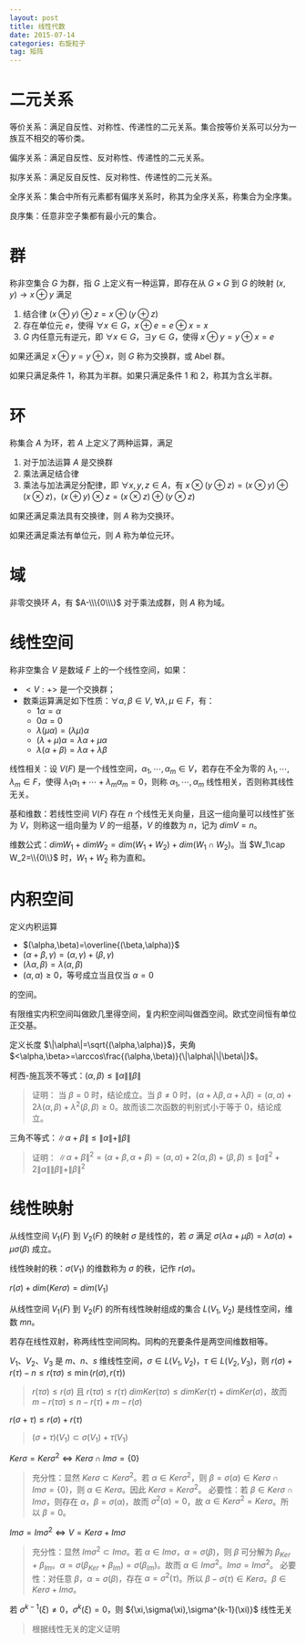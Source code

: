 ```yaml
---
layout: post
title: 线性代数
date: 2015-07-14
categories: 右旋粒子
tag: 矩阵
---
```


# 二元关系

等价关系：满足自反性、对称性、传递性的二元关系。集合按等价关系可以分为一族互不相交的等价类。

偏序关系：满足自反性、反对称性、传递性的二元关系。

拟序关系：满足反自反性、反对称性、传递性的二元关系。

全序关系：集合中所有元素都有偏序关系时，称其为全序关系，称集合为全序集。

良序集：任意非空子集都有最小元的集合。

# 群

称非空集合 $G$ 为群，指 $G$ 上定义有一种运算，即存在从 $G \times G$ 到 $G$ 的映射 $(x,y)\rightarrow x \oplus y$ 满足

1. 结合律 $(x \oplus y)\oplus z = x \oplus (y \oplus z)$
2. 存在单位元 $e$，使得 $\forall x\in G$，$x\oplus e = e\oplus x = x$
3. $G$ 内任意元有逆元，即 $\forall x\in G$，$\exists y \in G$，使得 $x\oplus y=y\oplus x=e$

如果还满足 $x\oplus y = y\oplus x$，则 $G$ 称为交换群，或 Abel 群。

如果只满足条件 1，称其为半群。如果只满足条件 1 和 2，称其为含幺半群。

# 环

称集合 $A$ 为环，若 $A$ 上定义了两种运算，满足

1. 对于加法运算 $A$ 是交换群
2. 乘法满足结合律
3. 乘法与加法满足分配律，即 $\forall x,y,z\in A$，有 $x\otimes(y\oplus z)=(x\otimes y)\oplus(x\otimes z)$，$(x\oplus y)\otimes z=(x\otimes z)\oplus(y\otimes z)$

如果还满足乘法具有交换律，则 $A$ 称为交换环。

如果还满足乘法有单位元，则 $A$ 称为单位元环。

# 域

非零交换环 $A$，有 $A-\\\{0\\\}$ 对于乘法成群，则 $A$ 称为域。 

# 线性空间

称非空集合 $V$ 是数域 $F$ 上的一个线性空间，如果：

- $<V:+>$ 是一个交换群；
- 数乘运算满足如下性质：$\forall \alpha , \beta\in V$, $\forall \lambda, \mu \in F$，有：
  - $1\alpha=\alpha$
  - $0\alpha=0$
  - $\lambda(\mu\alpha)=(\lambda\mu)\alpha$
  - $(\lambda+\mu)\alpha=\lambda\alpha+\mu\alpha$
  - $\lambda(\alpha+\beta)=\lambda\alpha+\lambda\beta$

线性相关：设 $V(F)$ 是一个线性空间，$\alpha_1,\cdots,\alpha_m\in V$，若存在不全为零的 $\lambda_1,\cdots,\lambda_m\in F$，使得 $\lambda_1\alpha_1+\cdots+\lambda_m\alpha_m=0$，则称 $\alpha_1,\cdots,\alpha_m$ 线性相关，否则称其线性无关。

基和维数：若线性空间 $V(F)$ 存在 $n$ 个线性无关向量，且这一组向量可以线性扩张为 $V$，则称这一组向量为 $V$ 的一组基，$V$ 的维数为 $n$，记为 $dimV=n$。

维数公式：$dim W_1+dim W_2 = dim(W_1+W_2)+dim(W_1\cap W_2)$。当 $W_1\cap W_2=\\{0\\}$ 时，$W_1+W_2$ 称为直和。

# 内积空间

定义内积运算

- $(\alpha,\beta)=\overline{(\beta,\alpha)}$
- $(\alpha+\beta,\gamma)=(\alpha,\gamma)+(\beta,\gamma)$
- $(\lambda\alpha,\beta)=\lambda(\alpha,\beta)$
- $(\alpha,\alpha)\ge0$，等号成立当且仅当 $\alpha=0$

的空间。

有限维实内积空间叫做欧几里得空间，复内积空间叫做酉空间。欧式空间恒有单位正交基。

定义长度 $\|\alpha\|=\sqrt{(\alpha,\alpha)}$，夹角 $<\alpha,\beta>=\arccos\frac{(\alpha,\beta)}{\|\alpha\|\|\beta\|}$。

柯西-施瓦茨不等式：$(\alpha,\beta)\le \|\alpha\| \|\beta\|$

> 证明：
> 当 $\beta=0$ 时，结论成立。当 $\beta\neq 0$ 时，$(\alpha+\lambda\beta,\alpha+\lambda\beta)=(\alpha,\alpha)+2\lambda(\alpha,\beta)+\lambda^2(\beta,\beta)\ge 0$。故而该二次函数的判别式小于等于 0，结论成立。

三角不等式：$\|\alpha+\beta\|\le\|\alpha\|+\|\beta\|$

> 证明：
> $\|\alpha+\beta\|^2=(\alpha+\beta,\alpha+\beta)=(\alpha,\alpha)+2(\alpha,\beta)+(\beta,\beta)\le\|\alpha\|^2+2\|\alpha\|\|\beta\|+\|\beta\|^2$

# 线性映射

从线性空间 $V_1(F)$ 到 $V_2(F)$ 的映射 $\sigma$ 是线性的，若 $\sigma$ 满足 $\sigma(\lambda\alpha+\mu\beta)=\lambda\sigma(\alpha)+\mu\sigma(\beta)$ 成立。

线性映射的秩：$\sigma(V_1)$ 的维数称为 $\sigma$ 的秩，记作 $r(\sigma)$。

$r(\sigma)+dim(Ker\sigma)=dim(V_1)$

从线性空间 $V_1(F)$ 到 $V_2(F)$ 的所有线性映射组成的集合 $L(V_1,V_2)$ 是线性空间，维数 $mn$。

若存在线性双射，称两线性空间同构。同构的充要条件是两空间维数相等。

$V_1$、$V_2$、$V_3$ 是 $m$、$n$、$s$ 维线性空间，$\sigma\in L(V_1,V_2)$，$\tau\in L(V_2,V_3)$，则 $r(\sigma)+r(\tau)-n\le r(\tau\sigma)\le \min(r(\sigma),r(\tau))$

> $r(\tau\sigma)\le r(\sigma)$ 且 $r(\tau\sigma)\le r(\tau)$
> $dimKer(\tau\sigma)\le dimKer(\tau)+dimKer(\sigma)$，故而 $m-r(\tau\sigma)\le n-r(\tau)+m-r(\sigma)$

$r(\sigma+\tau)\le r(\sigma)+r(\tau)$

> $(\sigma+\tau)(V_1)\subset \sigma(V_1)+\tau(V_1)$

$Ker \sigma=Ker \sigma^2 \Leftrightarrow Ker \sigma \cap Im \sigma=\{0\}$

> 充分性：显然 $Ker \sigma\subset Ker \sigma^2$。若 $\alpha\in Ker \sigma^2$，则 $\beta=\sigma(\alpha)\in Ker \sigma \cap Im \sigma =\{0\}$，则 $\alpha\in Ker \sigma$。因此 $Ker \sigma=Ker \sigma^2$。
> 必要性：若 $\beta\in Ker \sigma \cap Im \sigma$，则存在 $\alpha$，$\beta=\sigma(\alpha)$，故而 $\sigma^2(\alpha)=0$，故 $\alpha\in Ker \sigma^2 = Ker \sigma$。所以 $\beta=0$。

$Im \sigma=Im \sigma^2 \Leftrightarrow V=Ker \sigma + Im \sigma$

> 充分性：显然 $Im \sigma^2 \subset Im \sigma$。若 $\alpha\in Im \sigma$，$\alpha=\sigma(\beta)$，则 $\beta$ 可分解为 $\beta_{Ker}+\beta_{Im}$。$\alpha=\sigma(\beta_{Ker}+\beta_{Im})=\sigma(\beta_{Im})$。故而 $\alpha\in Im \sigma^2$。$Im \sigma=Im \sigma^2$。
> 必要性：对任意 $\beta$，$\alpha=\sigma(\beta)$，存在 $\alpha=\sigma^2(\tau)$。所以 $\beta-\sigma(\tau)\in Ker \sigma$。$\beta\in Ker \sigma + Im \sigma$。

若 $\sigma^{k-1}(\xi)\neq 0$，$\sigma^{k}(\xi)=0$，则 $\{\xi,\sigma(\xi),\sigma^{k-1}(\xi)}$ 线性无关

> 根据线性无关的定义证明


